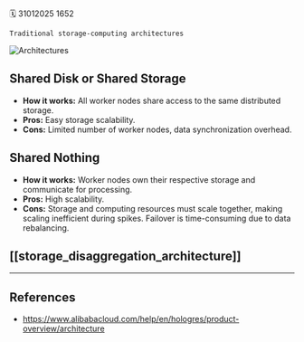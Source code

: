 🗓️ 31012025 1652

```ad-abstract
Traditional storage-computing architectures
```

![Architectures](https://help-static-aliyun-doc.aliyuncs.com/assets/img/en-US/5261775461/p386152.png)
## Shared Disk or Shared Storage
- **How it works:** All worker nodes share access to the same distributed storage.
- **Pros:** Easy storage scalability.
- **Cons:** Limited number of worker nodes, data synchronization overhead.

## Shared Nothing

- **How it works:** Worker nodes own their respective storage and communicate for processing.
- **Pros:** High scalability.
- **Cons:** Storage and computing resources must scale together, making scaling inefficient during spikes. Failover is time-consuming due to data rebalancing.

## [[storage_disaggregation_architecture]]


---

## References
- https://www.alibabacloud.com/help/en/hologres/product-overview/architecture
